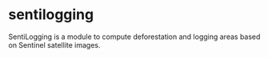 # sentilogging
SentiLogging is a module to compute deforestation and logging areas based on Sentinel satellite images.
